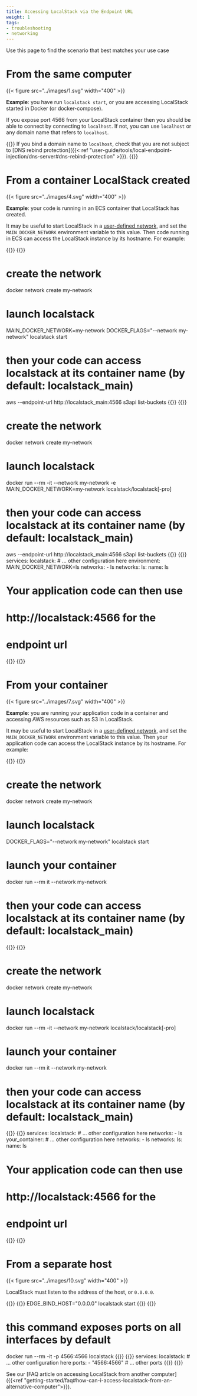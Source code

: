 ```yaml
---
title: Accessing LocalStack via the Endpoint URL
weight: 1
tags:
- troubleshooting
- networking
---
```


Use this page to find the scenario that best matches your use case

# From the same computer

{{< figure src="../images/1.svg" width="400" >}}

**Example**: you have run `localstack start`, or you are accessing LocalStack started in Docker (or docker-compose).

If you expose port 4566 from your LocalStack container then you should be able to connect by connecting to `localhost`.
If not, you can use `localhost` or any domain name that refers to `localhost`.

{{<alert title="Note">}}
If you bind a domain name to `localhost`, check that you are not subject to [DNS rebind protection]({{< ref "user-guide/tools/local-endpoint-injection/dns-server#dns-rebind-protection" >}}).
{{</alert>}}

# From a container LocalStack created

{{< figure src="../images/4.svg" width="400" >}}

**Example**: your code is running in an ECS container that LocalStack has created.

It may be useful to start LocalStack in a [user-defined network](https://docs.docker.com/network/bridge/), and set the `MAIN_DOCKER_NETWORK` environment variable to this value.
Then code running in ECS can access the LocalStack instance by its hostname. For example:

{{<tabpane>}}
{{<tab header="CLI" lang="bash">}}
# create the network
docker network create my-network
# launch localstack
MAIN_DOCKER_NETWORK=my-network DOCKER_FLAGS="--network my-network" localstack start
# then your code can access localstack at its container name (by default: localstack_main)
aws --endpoint-url http://localstack_main:4566 s3api list-buckets
{{</tab>}}
{{<tab header="Docker" lang="bash">}}
# create the network
docker network create my-network
# launch localstack
docker run --rm -it --network my-network -e MAIN_DOCKER_NETWORK=my-network <other flags> localstack/localstack[-pro]
# then your code can access localstack at its container name (by default: localstack_main)
aws --endpoint-url http://localstack_main:4566 s3api list-buckets
{{</tab>}}
{{<tab header="docker-compose.yml" lang="yml">}}
services:
  localstack:
    # ... other configuration here
    environment:
      MAIN_DOCKER_NETWORK=ls
    networks:
    - ls
networks:
  ls:
    name: ls

# Your application code can then use
# http://localstack:4566 for the
# endpoint url
{{</tab>}}
{{</tabpane>}}

# From your container

{{< figure src="../images/7.svg" width="400" >}}

**Example**: you are running your application code in a container and accessing AWS resources such as S3 in LocalStack.

It may be useful to start LocalStack in a [user-defined network](https://docs.docker.com/network/bridge/), and set the `MAIN_DOCKER_NETWORK` environment variable to this value.
Then your application code can access the LocalStack instance by its hostname. For example:

{{<tabpane>}}
{{<tab header="CLI" lang="bash">}}
# create the network
docker network create my-network
# launch localstack
DOCKER_FLAGS="--network my-network" localstack start
# launch your container
docker run --rm it --network my-network <image name>
# then your code can access localstack at its container name (by default: localstack_main)
{{</tab>}}
{{<tab header="Docker" lang="bash">}}
# create the network
docker network create my-network
# launch localstack
docker run --rm -it --network my-network <other flags> localstack/localstack[-pro]
# launch your container
docker run --rm it --network my-network <image name>
# then your code can access localstack at its container name (by default: localstack_main)
{{</tab>}}
{{<tab header="docker-compose.yml" lang="yml">}}
services:
  localstack:
    # ... other configuration here
    networks:
    - ls
  your_container:
    # ... other configuration here
    networks:
    - ls
networks:
  ls:
    name: ls

# Your application code can then use
# http://localstack:4566 for the
# endpoint url
{{</tab>}}
{{</tabpane>}}

# From a separate host

{{< figure src="../images/10.svg" width="400" >}}

LocalStack must listen to the address of the host, or `0.0.0.0`.

{{<tabpane>}}
{{<tab header="CLI" lang="bash">}}
EDGE_BIND_HOST="0.0.0.0" localstack start
{{</tab>}}
{{<tab header="Docker" lang="bash">}}
# this command exposes ports on all interfaces by default
docker run --rm -it -p 4566:4566 <additional arguments> localstack
{{</tab>}}
{{<tab header="docker-compose" lang="yaml">}}
services:
  localstack:
    # ... other configuration here
    ports:
      - "4566:4566"
      # ... other ports
{{</tab>}}
{{</tabpane>}}

See our [FAQ article on accessing LocalStack from another computer]({{<ref "getting-started/faq#how-can-i-access-localstack-from-an-alternative-computer">}}).
